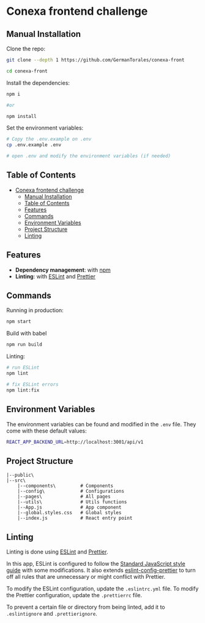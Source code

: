 # Conexa frontend challenge

## Manual Installation

Clone the repo:

```bash
git clone --depth 1 https://github.com/GermanTorales/conexa-front

cd conexa-front
```

Install the dependencies:

```bash
npm i

#or

npm install
```

Set the environment variables:

```bash
# Copy the .env.example on .env
cp .env.example .env

# open .env and modify the environment variables (if needed)
```

## Table of Contents

- [Conexa frontend challenge](#conexa-frontend-challenge)
  - [Manual Installation](#manual-installation)
  - [Table of Contents](#table-of-contents)
  - [Features](#features)
  - [Commands](#commands)
  - [Environment Variables](#environment-variables)
  - [Project Structure](#project-structure)
  - [Linting](#linting)

## Features

- **Dependency management**: with [npm](https://www.npmjs.com/)
- **Linting**: with [ESLint](https://eslint.org) and [Prettier](https://prettier.io)

## Commands

Running in production:

```bash
npm start
```

Build with babel

```bash
npm run build
```

Linting:

```bash
# run ESLint
npm lint

# fix ESLint errors
npm lint:fix
```

## Environment Variables

The environment variables can be found and modified in the `.env` file. They come with these default values:

```bash
REACT_APP_BACKEND_URL=http://localhost:3001/api/v1
```

## Project Structure

```
|--public\
|--src\
    |--components\         # Components
    |--config\             # Configurations
    |--pages\              # All pages
    |--utils\              # Utils functions
    |--App.js              # App component
    |--global.styles.css   # Global styles
    |--index.js            # React entry point
```

## Linting

Linting is done using [ESLint](https://eslint.org/) and [Prettier](https://prettier.io).

In this app, ESLint is configured to follow the [Standard JavaScript style guide](https://standardjs.com/) with some modifications. It also extends [eslint-config-prettier](https://github.com/prettier/eslint-config-prettier) to turn off all rules that are unnecessary or might conflict with Prettier.

To modify the ESLint configuration, update the `.eslintrc.yml` file. To modify the Prettier configuration, update the `.prettierrc` file.

To prevent a certain file or directory from being linted, add it to `.eslintignore` and `.prettierignore`.
